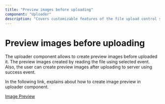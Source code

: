 ```yaml
---
title: "Preview images before uploading"
component: "Uploader"
description: "Covers customizable features of the file upload control such as a preview image, invisible upload, progress bar, sort the file list and more."
---
```


# Preview images before uploading

The uploader component allows to create preview images before uploaded it.
The preview images created by reading the file using selected event.
Also, the user can create preview images after uploading to server using success event.

In the following link, explains about how to create image preview in uploader component.

[Image Preview](https://ej2.syncfusion.com/vue/demos/#/material/uploader/image-preview.html)
